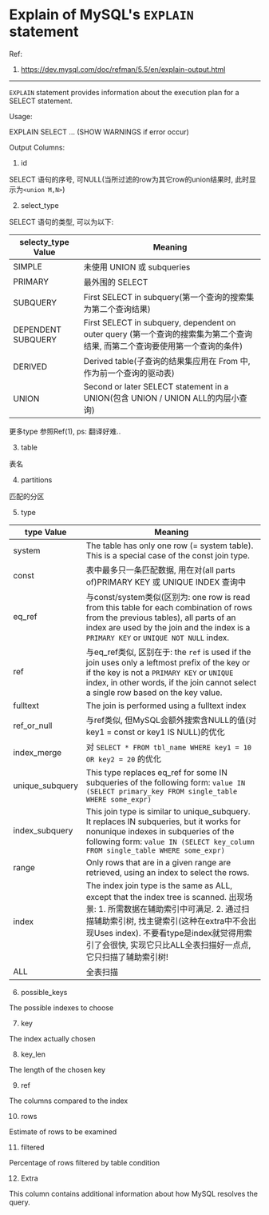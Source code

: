 # Explain of MySQL's `EXPLAIN` statement

Ref:

1. https://dev.mysql.com/doc/refman/5.5/en/explain-output.html

---

`EXPLAIN` statement provides information about the execution plan for a SELECT statement.

Usage:

EXPLAIN SELECT ... (SHOW WARNINGS if error occur)

Output Columns:

1. id

SELECT 语句的序号, 可NULL(当所过滤的row为其它row的union结果时, 此时显示为`<union M,N>`)

2. select_type

SELECT 语句的类型, 可以为以下:

| selecty_type Value | Meaning |
| ------------------ | ------- |
| SIMPLE | 未使用 UNION 或 subqueries |
| PRIMARY | 最外围的 SELECT |
| SUBQUERY | First SELECT in subquery(第一个查询的搜索集为第二个查询结果) |
| DEPENDENT SUBQUERY | First SELECT in subquery, dependent on outer query (第一个查询的搜索集为第二个查询结果, 而第二个查询要使用第一个查询的条件) |
| DERIVED | Derived table(子查询的结果集应用在 From 中, 作为前一个查询的驱动表) |
| UNION | Second or later SELECT statement in a UNION(包含 UNION / UNION ALL的内层小查询) |

更多type 参照Ref(1), ps: 翻译好难..

3. table

表名

4. partitions

匹配的分区

5. type

| type Value | Meaning |
| ------------------ | ------- |
| system | The table has only one row (= system table). This is a special case of the const join type. |
| const | 表中最多只一条匹配数据, 用在对(all parts of)PRIMARY KEY 或 UNIQUE INDEX 查询中 |
| eq_ref | 与const/system类似(区别为: one row is read from this table for each combination of rows from the previous tables), all parts of an index are used by the join and the index is a `PRIMARY KEY` or `UNIQUE NOT NULL` index. |
| ref | 与eq_ref类似, 区别在于: the `ref` is used if the join uses only a leftmost prefix of the key or if the key is not a `PRIMARY KEY` or `UNIQUE` index, in other words, if the join cannot select a single row based on the key value. |
| fulltext | The join is performed using a fulltext index |
| ref_or_null | 与ref类似, 但MySQL会额外搜索含NULL的值(对 key1 = const or key1 IS NULL)的优化 |
| index_merge | 对 `SELECT * FROM tbl_name WHERE key1 = 10 OR key2 = 20` 的优化 |
| unique_subquery | This type replaces eq_ref for some IN subqueries of the following form: `value IN (SELECT primary_key FROM single_table WHERE some_expr)` |
| index_subquery | This join type is similar to unique_subquery. It replaces IN subqueries, but it works for nonunique indexes in subqueries of the following form: `value IN (SELECT key_column FROM single_table WHERE some_expr)` |
| range | Only rows that are in a given range are retrieved, using an index to select the rows. |
| index | The index join type is the same as ALL, except that the index tree is scanned. 出现场景: 1. 所需数据在辅助索引中可满足. 2. 通过扫描辅助索引树, 找主键索引(这种在extra中不会出现Uses index). 不要看type是index就觉得用索引了会很快, 实现它只比ALL全表扫描好一点点, 它只扫描了辅助索引树! |
| ALL | 全表扫描 |

6. possible_keys

The possible indexes to choose

7. key

The index actually chosen

8. key_len

The length of the chosen key

9. ref

The columns compared to the index

10. rows

Estimate of rows to be examined

11. filtered

Percentage of rows filtered by table condition

12. Extra

This column contains additional information about how MySQL resolves the query.

